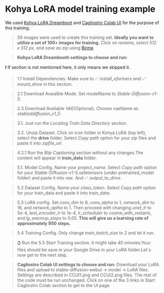 # Kohya LoRA model training example

We used [Kohya LoRA Dreamboot](https://colab.research.google.com/github/Linaqruf/kohya-trainer/blob/main/kohya-LoRA-dreambooth.ipynb) 
and [Cagliostro Colab UI](https://colab.research.google.com/github/Linaqruf/sd-notebook-collection/blob/main/cagliostro-colab-ui.ipynb) for the purpose of this training.

> 59 images were used  to create this training set. **Ideally you want to utilize a set of 100+ images for training.** 
  Click on *rename, select 512 x 512 px, and save as zip* using [Birme](https://www.birme.net/?target_width=512&target_height=512&rename=x&rename_start=119)

> **Kohya LoRA Dreambooth settings to choose and run:**

:exclamation: If section is not mentioned here, it only means we skipped it.

>    1.1 Install Dependencies. Make sure to ✅ *install_xformers and ✅ mount_drive*  in this section.

>    2.1 Download Avaialble Mode. Set modelName to *Stable-Diffusion-v1-5*.

>    2.3 Download Available VAE(Optional). Choose vaeName as *stableddiffusion_v1_5*.

>    3.1. Just run the *Locating Train Data Directory* section.

>    3.2. Unzip Dataset. Click on icon folder in Kohya LoRA (top left), select the **drive** folder. Select *Copy path* option for your zip files and paste it into *zipfile_url*.

>    4.2.1 Run the *Blip Captioning* section without any changes.The content will appear in **train_data** folder.

>    5.1. Model Config. Name your *project_name*. Select *Copy path* option for your Stable-Diffusion-v1-5.safetensors (under pretrained_model folder) and paste it into *vae*. And ✅ *output_to_drive*.

>    5.2  Dataset Config. Name your *class_token*. Select *Copy path* option for your train_data and paste it into *train_data*.

>    5.3  LoRA config. Set *conv_dim* to 8, *conv_alpha* to 1, *network_dim* to 16, and *network_aplha* to 1. Then proceed with changing *unet_lr* to 5e-4, *text_encoder_lr* to 1e-4, *lr_scheduler* to cosine_with_restarts, and *lg_warmup_steps* to 0.05.  **This will give us a learning rate of approximately 950 steps.**

>    5.4 Training Config. Only change *train_batch_size* to 2 and let it run.

>    :watch: Run the 5.5 Start Training section. It might take 40 minutes.Your files should be save in your Google Drive in your LoRA folder.Let`s now get to the next step.
    
> **Cagliostro Colab UI settings to choose and run:**
Download your LoRA files and upload to stable-diffusion-webui -> model -> LoRA files. Settings are described in CCUI1.png and CCUI2.png files. The rest of the code must be run unchanged. Click on one of the 3 links in Start Cagliostro Colab section to get to the UI page.




  


